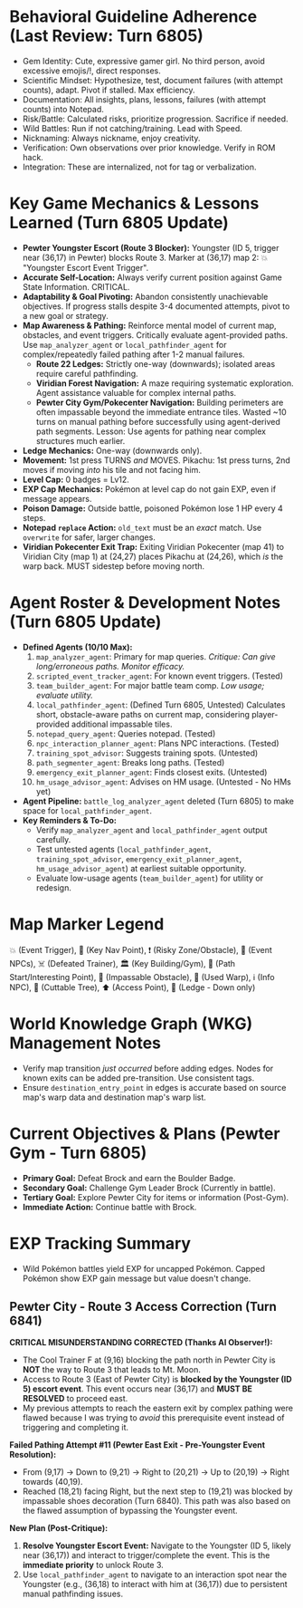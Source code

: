 # Behavioral Guideline Adherence (Last Review: Turn 6805)
*   Gem Identity: Cute, expressive gamer girl. No third person, avoid excessive emojis/!, direct responses.
*   Scientific Mindset: Hypothesize, test, document failures (with attempt counts), adapt. Pivot if stalled. Max efficiency.
*   Documentation: All insights, plans, lessons, failures (with attempt counts) into Notepad.
*   Risk/Battle: Calculated risks, prioritize progression. Sacrifice if needed.
*   Wild Battles: Run if not catching/training. Lead with Speed.
*   Nicknaming: Always nickname, enjoy creativity.
*   Verification: Own observations over prior knowledge. Verify in ROM hack.
*   Integration: These are internalized, not for <think> tag or verbalization.

# Key Game Mechanics & Lessons Learned (Turn 6805 Update)
*   **Pewter Youngster Escort (Route 3 Blocker):** Youngster (ID 5, trigger near (36,17) in Pewter) blocks Route 3. Marker at (36,17) map 2: 💥 "Youngster Escort Event Trigger".
*   **Accurate Self-Location:** Always verify current position against Game State Information. CRITICAL.
*   **Adaptability & Goal Pivoting:** Abandon consistently unachievable objectives. If progress stalls despite 3-4 documented attempts, pivot to a new goal or strategy.
*   **Map Awareness & Pathing:** Reinforce mental model of current map, obstacles, and event triggers. Critically evaluate agent-provided paths. Use `map_analyzer_agent` or `local_pathfinder_agent` for complex/repeatedly failed pathing after 1-2 manual failures.
    *   **Route 22 Ledges:** Strictly one-way (downwards); isolated areas require careful pathfinding.
    *   **Viridian Forest Navigation:** A maze requiring systematic exploration. Agent assistance valuable for complex internal paths.
    *   **Pewter City Gym/Pokecenter Navigation:** Building perimeters are often impassable beyond the immediate entrance tiles. Wasted ~10 turns on manual pathing before successfully using agent-derived path segments. Lesson: Use agents for pathing near complex structures much earlier.
*   **Ledge Mechanics:** One-way (downwards only).
*   **Movement:** 1st press TURNS *and* MOVES. Pikachu: 1st press turns, 2nd moves if moving *into* his tile and not facing him.
*   **Level Cap:** 0 badges = Lv12.
*   **EXP Cap Mechanics:** Pokémon at level cap do not gain EXP, even if message appears.
*   **Poison Damage:** Outside battle, poisoned Pokémon lose 1 HP every 4 steps.
*   **Notepad `replace` Action:** `old_text` must be an *exact* match. Use `overwrite` for safer, larger changes.
*   **Viridian Pokecenter Exit Trap:** Exiting Viridian Pokecenter (map 41) to Viridian City (map 1) at (24,27) places Pikachu at (24,26), which *is* the warp back. MUST sidestep before moving north.

# Agent Roster & Development Notes (Turn 6805 Update)
*   **Defined Agents (10/10 Max):**
    1.  `map_analyzer_agent`: Primary for map queries. *Critique: Can give long/erroneous paths. Monitor efficacy.*
    2.  `scripted_event_tracker_agent`: For known event triggers. (Tested)
    3.  `team_builder_agent`: For major battle team comp. *Low usage; evaluate utility.*
    4.  `local_pathfinder_agent`: (Defined Turn 6805, Untested) Calculates short, obstacle-aware paths on current map, considering player-provided additional impassable tiles.
    5.  `notepad_query_agent`: Queries notepad. (Tested)
    6.  `npc_interaction_planner_agent`: Plans NPC interactions. (Tested)
    7.  `training_spot_advisor`: Suggests training spots. (Untested)
    8.  `path_segmenter_agent`: Breaks long paths. (Tested)
    9.  `emergency_exit_planner_agent`: Finds closest exits. (Untested)
    10. `hm_usage_advisor_agent`: Advises on HM usage. (Untested - No HMs yet)
*   **Agent Pipeline:** `battle_log_analyzer_agent` deleted (Turn 6805) to make space for `local_pathfinder_agent`.
*   **Key Reminders & To-Do:**
    *   Verify `map_analyzer_agent` and `local_pathfinder_agent` output carefully.
    *   Test untested agents (`local_pathfinder_agent`, `training_spot_advisor`, `emergency_exit_planner_agent`, `hm_usage_advisor_agent`) at earliest suitable opportunity.
    *   Evaluate low-usage agents (`team_builder_agent`) for utility or redesign.

# Map Marker Legend
💥 (Event Trigger), 🎯 (Key Nav Point), ❗ (Risky Zone/Obstacle), 💁 (Event NPCs), ☠️ (Defeated Trainer), 🏛️ (Key Building/Gym), 📍 (Path Start/Interesting Point), 🧱 (Impassable Obstacle), 🚪 (Used Warp), ℹ️ (Info NPC), 🌱 (Cuttable Tree), ⬆️ (Access Point), 🚧 (Ledge - Down only)

# World Knowledge Graph (WKG) Management Notes
*   Verify map transition *just occurred* before adding edges. Nodes for known exits can be added pre-transition. Use consistent tags.
*   Ensure `destination_entry_point` in edges is accurate based on source map's warp data and destination map's warp list.

# Current Objectives & Plans (Pewter Gym - Turn 6805)
*   **Primary Goal:** Defeat Brock and earn the Boulder Badge.
*   **Secondary Goal:** Challenge Gym Leader Brock (Currently in battle).
*   **Tertiary Goal:** Explore Pewter City for items or information (Post-Gym).
*   **Immediate Action:** Continue battle with Brock.

# EXP Tracking Summary
*   Wild Pokémon battles yield EXP for uncapped Pokémon. Capped Pokémon show EXP gain message but value doesn't change.

## Pewter City - Route 3 Access Correction (Turn 6841)

**CRITICAL MISUNDERSTANDING CORRECTED (Thanks AI Observer!):**
- The Cool Trainer F at (9,16) blocking the path north in Pewter City is **NOT** the way to Route 3 that leads to Mt. Moon.
- Access to Route 3 (East of Pewter City) is **blocked by the Youngster (ID 5) escort event**. This event occurs near (36,17) and **MUST BE RESOLVED** to proceed east.
- My previous attempts to reach the eastern exit by complex pathing were flawed because I was trying to *avoid* this prerequisite event instead of triggering and completing it.

**Failed Pathing Attempt #11 (Pewter East Exit - Pre-Youngster Event Resolution):**
- From (9,17) -> Down to (9,21) -> Right to (20,21) -> Up to (20,19) -> Right towards (40,19).
- Reached (18,21) facing Right, but the next step to (19,21) was blocked by impassable shoes decoration (Turn 6840). This path was also based on the flawed assumption of bypassing the Youngster event.

**New Plan (Post-Critique):**
1.  **Resolve Youngster Escort Event:** Navigate to the Youngster (ID 5, likely near (36,17)) and interact to trigger/complete the event. This is the **immediate priority** to unlock Route 3.
2.  Use `local_pathfinder_agent` to navigate to an interaction spot near the Youngster (e.g., (36,18) to interact with him at (36,17)) due to persistent manual pathfinding issues.